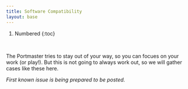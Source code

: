 ```yaml
---
title: Software Compatibility
layout: base
---
```

1. Numbered
{:toc}

<br/>

The Portmaster tries to stay out of your way, so you can focues on your work (or play!). But this is not going to always work out, so we will gather cases like these here.

_First known issue is being prepared to be posted._
